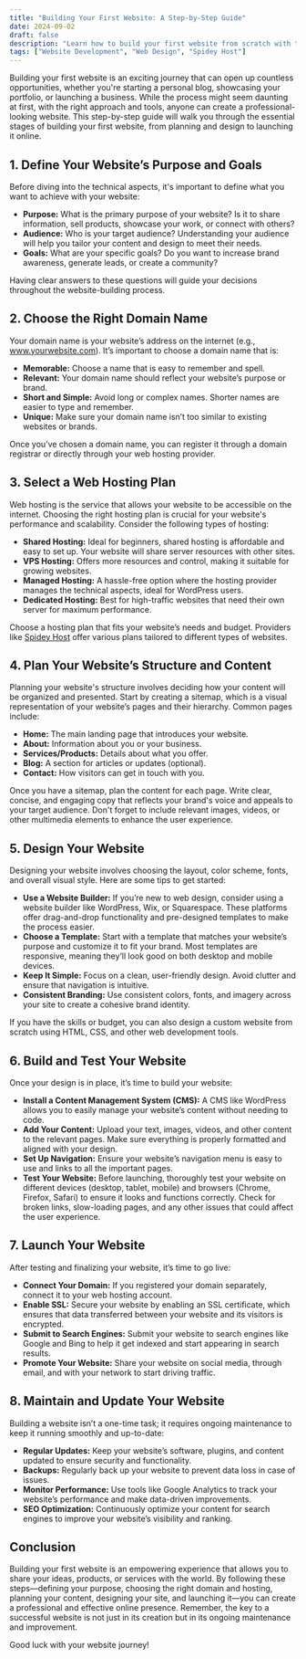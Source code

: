 ```yaml
---
title: "Building Your First Website: A Step-by-Step Guide"
date: 2024-09-02
draft: false
description: "Learn how to build your first website from scratch with this comprehensive guide, covering everything from planning and design to launching your site."
tags: ["Website Development", "Web Design", "Spidey Host"]
---
```


Building your first website is an exciting journey that can open up countless opportunities, whether you're starting a personal blog, showcasing your portfolio, or launching a business. While the process might seem daunting at first, with the right approach and tools, anyone can create a professional-looking website. This step-by-step guide will walk you through the essential stages of building your first website, from planning and design to launching it online.

## 1. Define Your Website’s Purpose and Goals

Before diving into the technical aspects, it's important to define what you want to achieve with your website:

- **Purpose:** What is the primary purpose of your website? Is it to share information, sell products, showcase your work, or connect with others?
- **Audience:** Who is your target audience? Understanding your audience will help you tailor your content and design to meet their needs.
- **Goals:** What are your specific goals? Do you want to increase brand awareness, generate leads, or create a community?

Having clear answers to these questions will guide your decisions throughout the website-building process.

## 2. Choose the Right Domain Name

Your domain name is your website’s address on the internet (e.g., www.yourwebsite.com). It’s important to choose a domain name that is:

- **Memorable:** Choose a name that is easy to remember and spell.
- **Relevant:** Your domain name should reflect your website’s purpose or brand.
- **Short and Simple:** Avoid long or complex names. Shorter names are easier to type and remember.
- **Unique:** Make sure your domain name isn’t too similar to existing websites or brands.

Once you’ve chosen a domain name, you can register it through a domain registrar or directly through your web hosting provider.

## 3. Select a Web Hosting Plan

Web hosting is the service that allows your website to be accessible on the internet. Choosing the right hosting plan is crucial for your website's performance and scalability. Consider the following types of hosting:

- **Shared Hosting:** Ideal for beginners, shared hosting is affordable and easy to set up. Your website will share server resources with other sites.
- **VPS Hosting:** Offers more resources and control, making it suitable for growing websites.
- **Managed Hosting:** A hassle-free option where the hosting provider manages the technical aspects, ideal for WordPress users.
- **Dedicated Hosting:** Best for high-traffic websites that need their own server for maximum performance.

Choose a hosting plan that fits your website’s needs and budget. Providers like [Spidey Host](https://spideyhost.com) offer various plans tailored to different types of websites.

## 4. Plan Your Website’s Structure and Content

Planning your website's structure involves deciding how your content will be organized and presented. Start by creating a sitemap, which is a visual representation of your website’s pages and their hierarchy. Common pages include:

- **Home:** The main landing page that introduces your website.
- **About:** Information about you or your business.
- **Services/Products:** Details about what you offer.
- **Blog:** A section for articles or updates (optional).
- **Contact:** How visitors can get in touch with you.

Once you have a sitemap, plan the content for each page. Write clear, concise, and engaging copy that reflects your brand's voice and appeals to your target audience. Don't forget to include relevant images, videos, or other multimedia elements to enhance the user experience.

## 5. Design Your Website

Designing your website involves choosing the layout, color scheme, fonts, and overall visual style. Here are some tips to get started:

- **Use a Website Builder:** If you’re new to web design, consider using a website builder like WordPress, Wix, or Squarespace. These platforms offer drag-and-drop functionality and pre-designed templates to make the process easier.
- **Choose a Template:** Start with a template that matches your website’s purpose and customize it to fit your brand. Most templates are responsive, meaning they’ll look good on both desktop and mobile devices.
- **Keep It Simple:** Focus on a clean, user-friendly design. Avoid clutter and ensure that navigation is intuitive.
- **Consistent Branding:** Use consistent colors, fonts, and imagery across your site to create a cohesive brand identity.

If you have the skills or budget, you can also design a custom website from scratch using HTML, CSS, and other web development tools.

## 6. Build and Test Your Website

Once your design is in place, it’s time to build your website:

- **Install a Content Management System (CMS):** A CMS like WordPress allows you to easily manage your website’s content without needing to code.
- **Add Your Content:** Upload your text, images, videos, and other content to the relevant pages. Make sure everything is properly formatted and aligned with your design.
- **Set Up Navigation:** Ensure your website’s navigation menu is easy to use and links to all the important pages.
- **Test Your Website:** Before launching, thoroughly test your website on different devices (desktop, tablet, mobile) and browsers (Chrome, Firefox, Safari) to ensure it looks and functions correctly. Check for broken links, slow-loading pages, and any other issues that could affect the user experience.

## 7. Launch Your Website

After testing and finalizing your website, it’s time to go live:

- **Connect Your Domain:** If you registered your domain separately, connect it to your web hosting account.
- **Enable SSL:** Secure your website by enabling an SSL certificate, which ensures that data transferred between your website and its visitors is encrypted.
- **Submit to Search Engines:** Submit your website to search engines like Google and Bing to help it get indexed and start appearing in search results.
- **Promote Your Website:** Share your website on social media, through email, and with your network to start driving traffic.

## 8. Maintain and Update Your Website

Building a website isn’t a one-time task; it requires ongoing maintenance to keep it running smoothly and up-to-date:

- **Regular Updates:** Keep your website’s software, plugins, and content updated to ensure security and functionality.
- **Backups:** Regularly back up your website to prevent data loss in case of issues.
- **Monitor Performance:** Use tools like Google Analytics to track your website’s performance and make data-driven improvements.
- **SEO Optimization:** Continuously optimize your content for search engines to improve your website’s visibility and ranking.

## Conclusion

Building your first website is an empowering experience that allows you to share your ideas, products, or services with the world. By following these steps—defining your purpose, choosing the right domain and hosting, planning your content, designing your site, and launching it—you can create a professional and effective online presence. Remember, the key to a successful website is not just in its creation but in its ongoing maintenance and improvement.

Good luck with your website journey!
